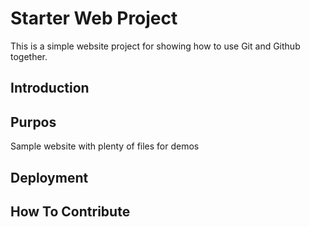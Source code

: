 # Starter Web Project

This is a simple website project for
showing how to use Git and Github together.

## Introduction

## Purpos
Sample website with plenty of files for demos

## Deployment

## How To Contribute
